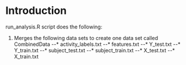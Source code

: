 # Introduction

run_analysis.R script does the following:

1. Merges the following data sets to create one data set called CombinedData
--* activity_labels.txt
--* features.txt
--* Y_test.txt
--* Y_train.txt
--* subject_test.txt
--* subject_train.txt
--* X_test.txt
--* X_train.txt